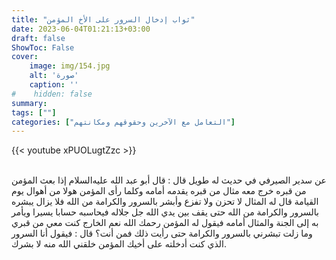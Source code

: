 ```yaml
---
title: "ثواب إدخال السرور على الأخ المؤمن"
date: 2023-06-04T01:21:13+03:00
draft: false
ShowToc: False
cover:
    image: img/154.jpg
    alt: 'صورة'
    caption: ''
#    hidden: false
summary: 
tags: [""]
categories: ["التعامل مع الآخرين وحقوقهم ومكانتهم"]
---
```

{{< youtube xPUOLugtZzc >}}  
 <br>

عن سدير الصيرفي
في حديث له طويل قال : قال أبو عبد الله عليه‌السلام إذا بعث المؤمن من قبره
خرج معه مثال من قبره يقدمه أمامه وكلما رأى المؤمن هولا من أهوال
يوم القيامة قال له المثال لا تحزن ولا تفزع وأبشر بالسرور والكرامة
من الله فلا يزال يبشره بالسرور والكرامة من الله حتى يقف بين يدي
الله جل جلاله فيحاسبه حسابا يسيرا ويأمر به إلى الجنة والمثال أمامه
فيقول له المؤمن رحمك الله نعم الخارج كنت معي من قبري وما زلت
تبشرني بالسرور والكرامة حتى رأيت ذلك فمن أنت؟ قال : فيقول أنا
السرور الذي كنت أدخلته على أخيك المؤمن خلقني الله منه لا بشرك.

